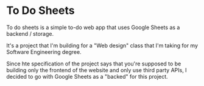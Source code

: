# To Do Sheets
To do sheets is a simple to-do web app that uses Google Sheets as a backend / storage. 

It's a project that I'm building for a "Web design" class that I'm taking for my Software Engineering degree.

Since hte specification of the project says that you're supposed to be building only the frontend of the website and only use third party APIs, I decided to go with Google Sheets as a "backed" for this project.


